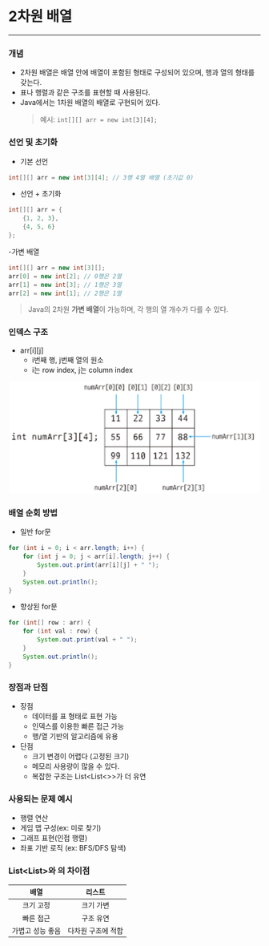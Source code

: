 # 2차원 배열

---

### 개념

- 2차원 배열은 배열 안에 배열이 포함된 형태로 구성되어 있으며, 행과 열의 형태를 갖는다.
- 표나 행렬과 같은 구조를 표현할 때 사용된다.
- Java에서는 1차원 배열의 배열로 구현되어 있다.
  > 예시: `int[][] arr = new int[3][4];`

### 선언 및 초기화

- 기본 선언

```java
int[][] arr = new int[3][4]; // 3행 4열 배열 (초기값 0)
```

- 선언 + 초기화

```java
int[][] arr = {
    {1, 2, 3},
    {4, 5, 6}
};
```

-가변 배열

```java
int[][] arr = new int[3][];
arr[0] = new int[2]; // 0행은 2열
arr[1] = new int[3]; // 1행은 3열
arr[2] = new int[1]; // 2행은 1열
```

> Java의 2차원 **가변 배열**이 가능하며, 각 행의 열 개수가 다를 수 있다.

### 인덱스 구조

- arr[i][j]
  - i번째 행, j번째 열의 원소
  - i는 row index, j는 column index

<div align="center">
  <img src="./img/2차원배열.png" width="500"/>
</div>

### 배열 순회 방법

- 일반 for문

```java
for (int i = 0; i < arr.length; i++) {
    for (int j = 0; j < arr[i].length; j++) {
        System.out.print(arr[i][j] + " ");
    }
    System.out.println();
}
```

- 향상된 for문

```java
for (int[] row : arr) {
    for (int val : row) {
        System.out.print(val + " ");
    }
    System.out.println();
}
```

### 장점과 단점

- 장점
  - 데이터를 표 형태로 표현 가능
  - 인덱스를 이용한 빠른 접근 가능
  - 행/열 기반의 알고리즘에 유용
- 단점
  - 크기 변경이 어렵다 (고정된 크기)
  - 메모리 사용량이 많을 수 있다.
  - 복잡한 구조는 List<List<>>가 더 유연

### 사용되는 문제 예시

- 행렬 연산
- 게임 맵 구성(ex: 미로 찾기)
- 그래프 표현(인접 행렬)
- 좌표 기반 로직 (ex: BFS/DFS 탐색)

### List<List<Integer>>와 의 차이점

|       배열       |       리스트       |
| :--------------: | :----------------: |
|    크기 고정     |     크기 가변      |
|    빠른 접근     |     구조 유연      |
| 가볍고 성능 좋음 | 다차원 구조에 적합 |
